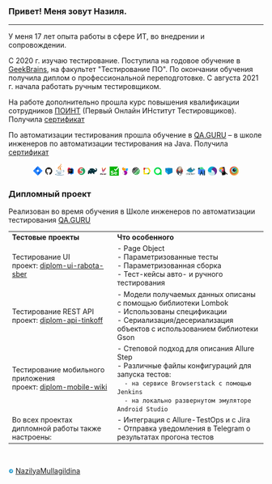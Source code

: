 ### Привет! Меня зовут Назиля.
---
<p> У меня 17 лет опыта работы в сфере ИТ, во внедрении и сопровождении. </p> 

<p> С 2020 г. изучаю тестирование. Поступила на годовое обучение в <a target="_blank" href="https://gb.ru/">GeekBrains</a>, на факультет "Тестирование ПО". По окончании обучения получила диплом о профессиональной переподготовке. С августа 2021 г. начала работать ручным тестировщиком.</p>

<p>На работе дополнительно прошла курс повышения квалификации сотрудников <a target="_blank" href="https://pointschool.ru/">ПОИНТ</a> (Первый Онлайн ИНститут Тестировщиков). Получила <a target="_blank" href="https://qaschool.ru/school-center/certificate.php?id=22620">сертификат</a></p>

<p>По автоматизации тестирования прошла обучение в <a target="_blank" href="https://qa.guru">QA.GURU</a> – в школе инженеров по автоматизации тестирования на Java. Получила <a target="_blank" href="https://drive.google.com/file/d/1y9V0xA9fvZBVR3WJPPulWuXSRWR0sy4i/view?usp=sharing">сертификат</a></p>

<p  align="center">
  <code><img width="3.5%" title="Atlassian Jira" src="./images/icons/jira-logo.svg"></code>
  <code><img width="3.5%" title="Github" src="./images/icons/GitHub.svg"></code>
  <code><img width="3.5%" title="Java" src="./images/icons/java-logo.svg"></code>
  <code><img width="3.5%" title="IntelliJ IDEA" src="./images/icons/IDEA-logo.svg"></code>
  <code><img width="3.5%" title="JUnit5" src="./images/icons/junit5-logo.svg"></code>
  <code><img width="3.5%" title="Gradle" src="./images/icons/gradle-logo.svg"></code>
  <code><img width="3.5%" title="Maven" src="./images/icons/maven.png"></code>
  <code><img width="3.5%" title="Selenium" src="./images/icons/selenium.png"></code>
  <code><img width="3.5%" title="Selenide" src="./images/icons/selenide-logo.svg"></code>
  <code><img width="3.5%" title="REST-Assured" src="./images/icons/rest-assured-logo.svg"></code>
  <code><img width="3.5%" title="Allure Report" src="./images/icons/allure-Report-logo.svg"></code>
  <code><img width="3.5%" title="Allure TestOps" src="./images/icons/allure-ee-logo.svg"></code>
  <code><img width="3.5%" title="Selenoid" src="./images/icons/selenoid-logo.svg"></code>
  <code><img width="3.5%" title="Jenkins" src="./images/icons/jenkins-logo.svg"></code>
  <code><img width="3.5%" title="Docker" src="./images/icons/docker-original.svg"></code>
  <code><img width="3.5%" title="AndroidStudio" src="./images/icons/androidstudio.svg"></code>
  <code><img width="3.5%" title="Appium" src="./images/icons/appium.svg"></code>
  <code><img width="3.5%" title="Appium Inspector" src="./images/icons/appium-inspector.png"></code>
  <code><img width="3.5%" title="Browserstack" src="./images/icons/browserstack.svg"></code>

### Дипломный проект
Реализован во время обучения в Школе инженеров по автоматизации тестирования <a target="_blank" href="https://qa.guru">QA.GURU</a>

<table width="100%" border='0'>
   <tr> 
    <td valign="middle"><strong>Тестовые проекты</strong></td><td valign="middle"><strong>Что особенного</strong></td></tr>
    <td valign="middle">Тестирование UI</br>проект: <a target="_blank" href="https://github.com/Nazilya/diplom-ui-rabota-sber">diplom-ui-rabota-sber</a></td><td valign="middle">- Page Object</br>- Параметризованные тесты</br>- Параметризованная сборка</br>- Тест-кейсы авто- и ручного тестирования</td></tr>
    <tr> <td valign="middle">Тестирование REST API</br>проект: <a target="_blank" href="https://github.com/Nazilya/diplom-api-tinkoff">diplom-api-tinkoff</a></td><td valign="middle">- Модели получаемых данных описаны с помощью библиотеки Lombok</br>- Использованы спецификации</br>- Сериализация/десериализация объектов с использованием библиотеки Gson</td></tr>
    <tr> <td valign="middle">Тестирование мобильного приложения</br>проект: <a target="_blank" href="https://github.com/Nazilya/diplom-mobile-wiki">diplom-mobile-wiki</a></td><td valign="middle">- Степовой подход для описания Allure Step</br>- Различные файлы конфигураций для запуска тестов:</br> <code>  - на сервисе Browserstack с помощью Jenkins</code></br><code>  - на локально развернутом эмуляторе Android Studio</code></td></tr>
    <tr> <td valign="middle">Во всех проектах дипломной работы также настроены:</td><td valign="middle">- Интеграция с Allure-TestOps и с Jira</br>- Отправка уведомления в Telegram о результатах прогона тестов</td></tr>
   </tr>
  </table>
  </br>

<a href="https://t.me/NazilyaMullagildina"><img width="2%" title="Telegram" src="./images/icons/Telegram.svg"></a>
[NazilyaMullagildina](https://t.me/NazilyaMullagildina) </br>


<!--
**Nazilya/Nazilya** is a ✨ _special_ ✨ repository because its `README.md` (this file) appears on your GitHub profile.

Here are some ideas to get you started:

- 🔭 I’m currently working on ...
- 🌱 I’m currently learning ...
- 👯 I’m looking to collaborate on ...
- 🤔 I’m looking for help with ...
- 💬 Ask me about ...
- 📫 How to reach me: ...
- 😄 Pronouns: ...
- ⚡ Fun fact: ...
-->
